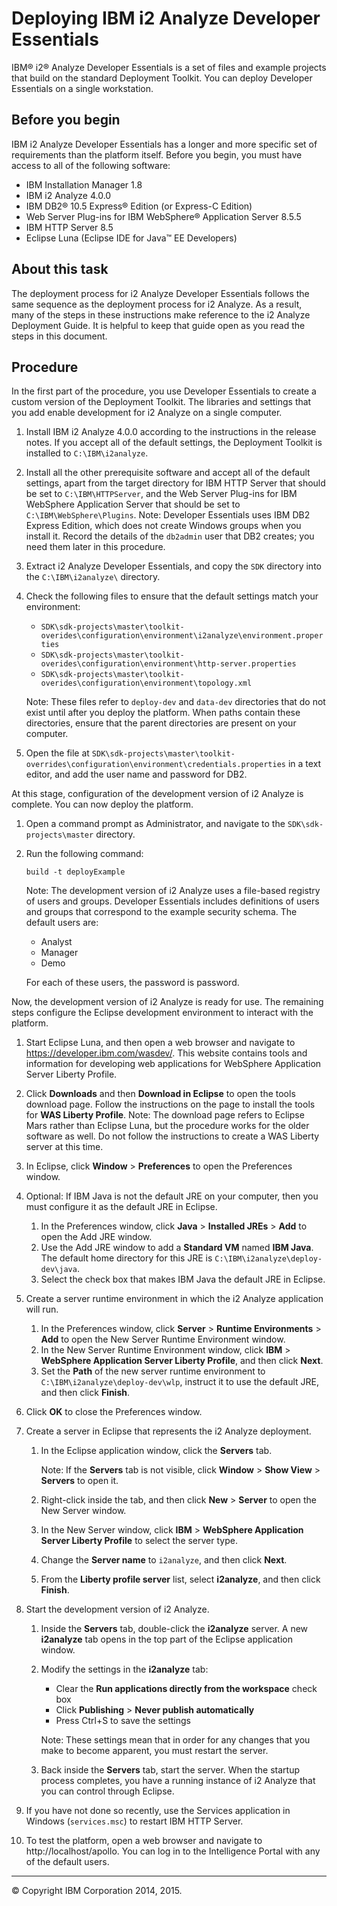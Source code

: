 Deploying IBM i2 Analyze Developer Essentials
=============================================

IBM® i2® Analyze Developer Essentials is a set of files and example projects that build on the standard Deployment Toolkit. You can deploy Developer Essentials on a single workstation.

Before you begin
----------------

IBM i2 Analyze Developer Essentials has a longer and more specific set of requirements than the platform itself. Before you begin, you must have access to all of the following software:

-   IBM Installation Manager 1.8
-   IBM i2 Analyze 4.0.0
-   IBM DB2® 10.5 Express® Edition (or Express-C Edition)
-   Web Server Plug-ins for IBM WebSphere® Application Server 8.5.5
-   IBM HTTP Server 8.5
-   Eclipse Luna (Eclipse IDE for Java™ EE Developers)

About this task
---------------

The deployment process for i2 Analyze Developer Essentials follows the same sequence as the deployment process for i2 Analyze. As a result, many of the steps in these instructions make reference to the i2 Analyze Deployment Guide. It is helpful to keep that guide open as you read the steps in this document.

Procedure
---------

In the first part of the procedure, you use Developer Essentials to create a custom version of the Deployment Toolkit. The libraries and settings that you add enable development for i2 Analyze on a single computer.

1.  Install IBM i2 Analyze 4.0.0 according to the instructions in the release notes. If you accept all of the default settings, the Deployment Toolkit is installed to `C:\IBM\i2analyze`.
2.  Install all the other prerequisite software and accept all of the default settings, apart from the target directory for IBM HTTP Server that should be set to `C:\IBM\HTTPServer`, and the Web Server Plug-ins for IBM WebSphere Application Server that should be set to `C:\IBM\WebSphere\Plugins`.
    Note: Developer Essentials uses IBM DB2 Express Edition, which does not create Windows groups when you install it. Record the details of the `db2admin` user that DB2 creates; you need them later in this procedure.
3.  Extract i2 Analyze Developer Essentials, and copy the `SDK` directory into the `C:\IBM\i2analyze\` directory.
4.  Check the following files to ensure that the default settings match your environment:
    -   `SDK\sdk-projects\master\toolkit-overides\configuration\environment\i2analyze\environment.properties`
    -   `SDK\sdk-projects\master\toolkit-overides\configuration\environment\http-server.properties`
    -   `SDK\sdk-projects\master\toolkit-overides\configuration\environment\topology.xml`

    Note: These files refer to `deploy-dev` and `data-dev` directories that do not exist until after you deploy the platform. When paths contain these directories, ensure that the parent directories are present on your computer.
5.  Open the file at `SDK\sdk-projects\master\toolkit-overrides\configuration\environment\credentials.properties` in a text editor, and add the user name and password for DB2.

At this stage, configuration of the development version of i2 Analyze is complete. You can now deploy the platform.

1.  Open a command prompt as Administrator, and navigate to the `SDK\sdk-projects\master` directory.
2.  Run the following command:

    ``` {.pre .codeblock}
    build -t deployExample
    ```

    Note: The development version of i2 Analyze uses a file-based registry of users and groups. Developer Essentials includes definitions of users and groups that correspond to the example security schema. The default users are:

    -   Analyst
    -   Manager
    -   Demo

    For each of these users, the password is password.

Now, the development version of i2 Analyze is ready for use. The remaining steps configure the Eclipse development environment to interact with the platform.

1.  Start Eclipse Luna, and then open a web browser and navigate to https://developer.ibm.com/wasdev/. This website contains tools and information for developing web applications for WebSphere Application Server Liberty Profile.
2.  Click **Downloads** and then **Download in Eclipse** to open the tools download page. Follow the instructions on the page to install the tools for **WAS Liberty Profile**.
    Note: The download page refers to Eclipse Mars rather than Eclipse Luna, but the procedure works for the older software as well. Do not follow the instructions to create a WAS Liberty server at this time.
3.  In Eclipse, click **Window** \> **Preferences** to open the Preferences window.
4.  Optional: If IBM Java is not the default JRE on your computer, then you must configure it as the default JRE in Eclipse.
    1.  In the Preferences window, click **Java** \> **Installed JREs** \> **Add** to open the Add JRE window.
    2.  Use the Add JRE window to add a **Standard VM** named **IBM Java**. The default home directory for this JRE is `C:\IBM\i2analyze\deploy-dev\java`.
    3.  Select the check box that makes IBM Java the default JRE in Eclipse.

5.  Create a server runtime environment in which the i2 Analyze application will run.
    1.  In the Preferences window, click **Server** \> **Runtime Environments** \> **Add** to open the New Server Runtime Environment window.
    2.  In the New Server Runtime Environment window, click **IBM** \> **WebSphere Application Server Liberty Profile**, and then click **Next**.
    3.  Set the **Path** of the new server runtime environment to `C:\IBM\i2analyze\deploy-dev\wlp`, instruct it to use the default JRE, and then click **Finish**.

6.  Click **OK** to close the Preferences window.
7.  Create a server in Eclipse that represents the i2 Analyze deployment.
    1.  In the Eclipse application window, click the **Servers** tab.

        Note: If the **Servers** tab is not visible, click **Window** \> **Show View** \> **Servers** to open it.

    2.  Right-click inside the tab, and then click **New** \> **Server** to open the New Server window.
    3.  In the New Server window, click **IBM** \> **WebSphere Application Server Liberty Profile** to select the server type.
    4.  Change the **Server name** to `i2analyze`, and then click **Next**.
    5.  From the **Liberty profile server** list, select **i2analyze**, and then click **Finish**.

8.  Start the development version of i2 Analyze.
    1.  Inside the **Servers** tab, double-click the **i2analyze** server. A new **i2analyze** tab opens in the top part of the Eclipse application window.
    2.  Modify the settings in the **i2analyze** tab:
        -   Clear the **Run applications directly from the workspace** check box
        -   Click **Publishing** \> **Never publish automatically**
        -   Press Ctrl+S to save the settings

        Note: These settings mean that in order for any changes that you make to become apparent, you must restart the server.
    3.  Back inside the **Servers** tab, start the server. When the startup process completes, you have a running instance of i2 Analyze that you can control through Eclipse.

9.  If you have not done so recently, use the Services application in Windows (`services.msc`) to restart IBM HTTP Server.
10. To test the platform, open a web browser and navigate to http://localhost/apollo. You can log in to the Intelligence Portal with any of the default users.

* * * * *

© Copyright IBM Corporation 2014, 2015.


